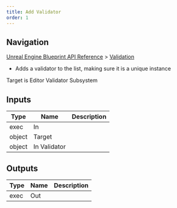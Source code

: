 ```yaml
---
title: Add Validator
order: 1
---
```

## Navigation

[Unreal Engine Blueprint API Reference](https://dev.epicgames.com/documentation/en-us/unreal-engine/BlueprintAPI) > [Validation](https://dev.epicgames.com/documentation/en-us/unreal-engine/BlueprintAPI/Validation)

- Adds a validator to the list, making sure it is a unique instance

Target is Editor Validator Subsystem

## Inputs

| Type | Name | Description |
| --- | --- | --- |
| exec | In |  |
| object | Target |  |
| object | In Validator |  |

## Outputs

| Type | Name | Description |
| --- | --- | --- |
| exec | Out |  |
